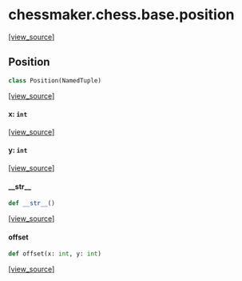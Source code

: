 <a id="chessmaker.chess.base.position"></a>

# chessmaker.chess.base.position

[[view_source]](https://github.com/WolfDWyc/ChessMaker/blob/d55fc2f32f12721e1fe31900fd59416040ea3896/chessmaker\chess\base\position.py#L1)

<a id="chessmaker.chess.base.position.Position"></a>

## Position

```python
class Position(NamedTuple)
```

[[view_source]](https://github.com/WolfDWyc/ChessMaker/blob/d55fc2f32f12721e1fe31900fd59416040ea3896/chessmaker\chess\base\position.py#L4)

<a id="chessmaker.chess.base.position.Position.x"></a>

#### x: `int`

[[view_source]](https://github.com/WolfDWyc/ChessMaker/blob/d55fc2f32f12721e1fe31900fd59416040ea3896/chessmaker\chess\base\position.py#L5)

<a id="chessmaker.chess.base.position.Position.y"></a>

#### y: `int`

[[view_source]](https://github.com/WolfDWyc/ChessMaker/blob/d55fc2f32f12721e1fe31900fd59416040ea3896/chessmaker\chess\base\position.py#L6)

<a id="chessmaker.chess.base.position.Position.__str__"></a>

#### \_\_str\_\_

```python
def __str__()
```

[[view_source]](https://github.com/WolfDWyc/ChessMaker/blob/d55fc2f32f12721e1fe31900fd59416040ea3896/chessmaker\chess\base\position.py#L8)

<a id="chessmaker.chess.base.position.Position.offset"></a>

#### offset

```python
def offset(x: int, y: int)
```

[[view_source]](https://github.com/WolfDWyc/ChessMaker/blob/d55fc2f32f12721e1fe31900fd59416040ea3896/chessmaker\chess\base\position.py#L11)


